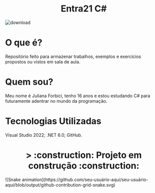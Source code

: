 # <h1 align="center"> Entra21 C# </h1>
![download](https://user-images.githubusercontent.com/105084941/171916068-6188e5ee-ed7b-42df-a175-08d40111bb08.png)
# O que é?
Repositório feito para armazenar trabalhos, exemplos e exercícios propostos ou vistos em sala de aula.
# Quem sou?
Meu nome é Juliana Forbici, tenho 16 anos e estou estudando C# para futuramente adentrar no mundo da programação.
# Tecnologias Utilizadas
Visual Studio 2022;
.NET 6.0;
GitHub.
<h1 align="center"> > :construction: Projeto em construção :construction: </h1>
![Snake animation](https://github.com/seu-usuário-aqui/seu-usuário-aqui/blob/output/github-contribution-grid-snake.svg)
